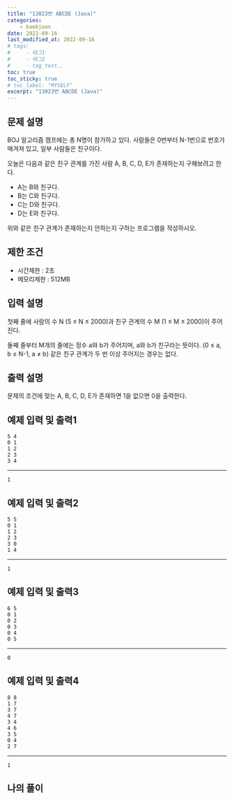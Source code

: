 ```yaml
---
title: "13023번 ABCDE (Java)"
categories: 
    - baekjoon
date: 2022-09-16
last_modified_at: 2022-09-16
# tags:
#     - 태그1
#     - 태그2
#     - tag_test..
toc: true
toc_sticky: true
# toc_label: "MYSELF"
excerpt: "13023번 ABCDE (Java)"
---
```

## 문제 설명

BOJ 알고리즘 캠프에는 총 N명이 참가하고 있다. 사람들은 0번부터 N-1번으로 번호가 매겨져 있고, 일부 사람들은 친구이다.

오늘은 다음과 같은 친구 관계를 가진 사람 A, B, C, D, E가 존재하는지 구해보려고 한다.

- A는 B와 친구다.
- B는 C와 친구다.
- C는 D와 친구다.
- D는 E와 친구다.

위와 같은 친구 관계가 존재하는지 안하는지 구하는 프로그램을 작성하시오.

## 제한 조건

- 시간제한 : 2초
- 메모리제한 : 512MB

## 입력 설명

첫째 줄에 사람의 수 N (5 ≤ N ≤ 2000)과 친구 관계의 수 M (1 ≤ M ≤ 2000)이 주어진다.

둘째 줄부터 M개의 줄에는 정수 a와 b가 주어지며, a와 b가 친구라는 뜻이다. (0 ≤ a, b ≤ N-1, a ≠ b) 같은 친구 관계가 두 번 이상 주어지는 경우는 없다.

## 출력 설명

문제의 조건에 맞는 A, B, C, D, E가 존재하면 1을 없으면 0을 출력한다.

## 예제 입력 및 출력1

    5 4
    0 1
    1 2
    2 3
    3 4
<hr>

    1

## 예제 입력 및 출력2

    5 5
    0 1
    1 2
    2 3
    3 0
    1 4
<hr>

    1

## 예제 입력 및 출력3

    6 5
    0 1
    0 2
    0 3
    0 4
    0 5
<hr>

    0

## 예제 입력 및 출력4

    8 8
    1 7
    3 7
    4 7
    3 4
    4 6
    3 5
    0 4
    2 7
<hr>

    1

## 나의 풀이

```java

```